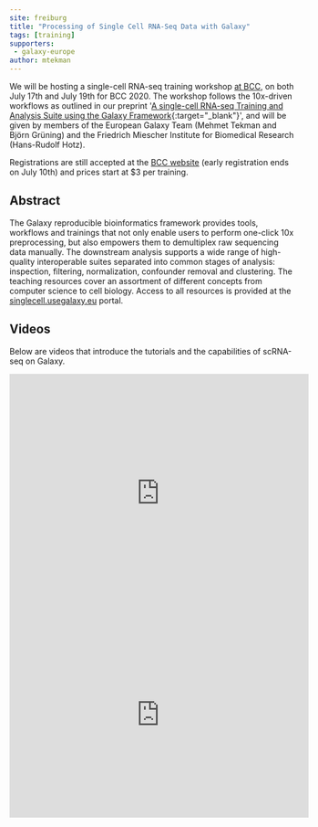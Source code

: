 ```yaml
---
site: freiburg
title: "Processing of Single Cell RNA-Seq Data with Galaxy"
tags: [training]
supporters:
 - galaxy-europe
author: mtekman
---
```


We will be hosting a single-cell RNA-seq training workshop [at BCC](https://bcc2020.sched.com/event/c7TP/processing-of-single-cell-rna-seq-data-with-galaxy), 
on both July 17th and July 19th for BCC 2020. The workshop follows the 10x-driven workflows as outlined in our 
preprint '[A single-cell RNA-seq Training and Analysis Suite using the Galaxy Framework](https://www.biorxiv.org/content/10.1101/2020.06.06.137570v3){:target="_blank"}', and will be given by members of the European Galaxy Team (Mehmet Tekman and Björn Grüning) and the Friedrich Miescher Institute for Biomedical Research (Hans-Rudolf Hotz).

Registrations are still accepted at the [BCC website](https://bcc2020.github.io/Registration/) (early registration ends on July 10th) and prices start at $3 per training.

## Abstract

The Galaxy reproducible bioinformatics framework provides tools, workflows and trainings that not only enable users to perform one-click 10x preprocessing, but also empowers them to demultiplex raw sequencing data manually. The downstream analysis supports a wide range of high-quality interoperable suites separated into common stages of analysis: inspection, filtering, normalization, confounder removal and clustering. The teaching resources cover an assortment of different concepts from computer science to cell biology. Access to all resources is provided at the [singlecell.usegalaxy.eu](https://singlecell.usegalaxy.eu) portal.

## Videos

Below are videos that introduce the tutorials and the capabilities of scRNA-seq on Galaxy.

<div class="multiple-img">
    <iframe width="525" height="417" src="https://www.youtube.com/embed/W2JB3F1ua1s" frameborder="0" allow="accelerometer; autoplay; encrypted-media; gyroscope; picture-in-picture" allowfullscreen></iframe>
    <iframe width="525" height="360" src="https://www.youtube.com/embed/eRrheV10frE" frameborder="0" allow="accelerometer; autoplay; encrypted-media; gyroscope; picture-in-picture" allowfullscreen></iframe>
</div>

